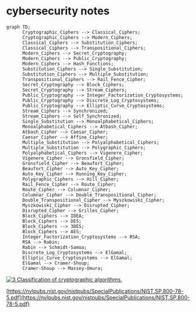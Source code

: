# cybersecurity notes

```mermaid
graph TD;
      Cryptographic_Ciphers --> Classical_Ciphers;
      Cryptographic_Ciphers --> Modern_Ciphers;
      Classical_Ciphers --> Substitution_Ciphers;
      Classical_Ciphers --> Transpositional_Ciphers;
      Modern_Ciphers --> Secret_Cryptography;
      Modern_Ciphers --> Public_Cryptography;
      Modern_Ciphers --> Hash_Functions;
      Substitution_Ciphers --> Single_Substitution;
      Substitution_Ciphers --> Multiple_Substitution;
      Transpositional_Ciphers --> Rail_Fence_Cipher;
      Secret_Cryptography --> Block_Ciphers;
      Secret_Cryptography --> Stream_Ciphers;
      Public_Cryptography --> Integer_Factorization_Cryptosystems;
      Public_Cryptography --> Discrete_Log_Cryptosystems;
      Public_Cryptography --> Elliptic_Curve_Cryptosystems;
      Stream_Ciphers --> Synchronized;
      Stream_Ciphers --> Self_Synchronized;
      Single_Substitution --> Monoalphabetical_Ciphers;
      Monoalphabetical_Ciphers --> Atbash_Cipher;
      Atbash_Cipher --> Caesar_Cipher;
      Caesar_Cipher --> Affine_Cipher;
      Multiple_Substitution --> Polyalphabetical_Ciphers;
      Multiple_Substitution --> Polygraphic_Ciphers;
      Polyalphabetical_Ciphers --> Vigenere_Cipher;
      Vigenere_Cipher --> Gronsfield_Cipher;
      Gronsfield_Cipher --> Beaufort_Cipher;
      Beaufort_Cipher --> Auto_Key_Cipher;
      Auto_Key_Cipher --> Running_Key_Cipher;
      Polygraphic_Ciphers --> Hill_Cipher;
      Rail_Fence_Cipher --> Route_Cipher;
      Route_Cipher --> Columnar_Cipher;
      Columnar_Cipher --> Double_Transpositional_Cipher;
      Double_Transpositional_Cipher --> Myszkowiski_Cipher;
      Myszkowiski_Cipher --> Disrupted_Cipher;
      Disrupted_Cipher --> Grilles_Cipher;
      Block_Ciphers --> IDEA;
      Block_Ciphers --> DES;
      Block_Ciphers --> 3DES;
      Block_Ciphers --> AES;
      Integer_Factorization_Cryptosystems --> RSA;
      RSA --> Rabin;
      Rabin --> Schmidt-Samoa;
      Discrete_Log_Cryptosystems --> ElGamal;
      Elliptic_Curve_Cryptosystems --> ElGamal;
      ElGamal --> Cramer-Shoup;
      Cramer-Shoup --> Massey-Omura;
```
<a href="https://www.researchgate.net/figure/Classification-of-cryptographic-algorithms_fig4_330440535"><img src="https://www.researchgate.net/profile/Ki-Hyun-Jung/publication/330440535/figure/fig4/AS:715946696122370@1547706402764/Classification-of-cryptographic-algorithms.ppm" alt="3 Classification of cryptographic algorithms."/></a>

[https://nvlpubs.nist.gov/nistpubs/SpecialPublications/NIST.SP.800-78-5.pdf](https://nvlpubs.nist.gov/nistpubs/SpecialPublications/NIST.SP.800-78-5.pdf)
